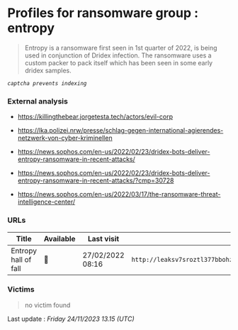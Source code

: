 # Profiles for ransomware group : **entropy**


> Entropy is a ransomware first seen in 1st quarter of 2022, is being used in conjunction of Dridex infection. The ransomware uses a custom packer to pack itself which has been seen in some early dridex samples. 

_`captcha prevents indexing`_

### External analysis
- https://killingthebear.jorgetesta.tech/actors/evil-corp

- https://lka.polizei.nrw/presse/schlag-gegen-international-agierendes-netzwerk-von-cyber-kriminellen

- https://news.sophos.com/en-us/2022/02/23/dridex-bots-deliver-entropy-ransomware-in-recent-attacks/

- https://news.sophos.com/en-us/2022/02/23/dridex-bots-deliver-entropy-ransomware-in-recent-attacks/?cmp=30728

- https://news.sophos.com/en-us/2022/03/17/the-ransomware-threat-intelligence-center/

### URLs
| Title | Available | Last visit | fqdn | Screenshot 
|---|---|---|---|---|
| Entropy hall of fall | 🔴 | 27/02/2022 08:16 | `http://leaksv7sroztl377bbohzl42i3ddlfsxopcb6355zc7olzigedm5agad.onion` | ❌ | 

### Victims

> no victim found




Last update : _Friday 24/11/2023 13.15 (UTC)_
